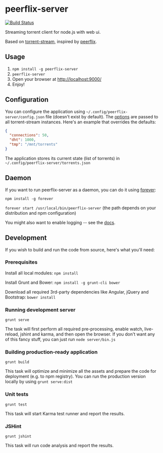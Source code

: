 peerflix-server
===============

[![Build Status](https://travis-ci.org/asapach/peerflix-server.svg?branch=master)](https://travis-ci.org/asapach/peerflix-server)

Streaming torrent client for node.js with web ui.

Based on [torrent-stream](https://github.com/mafintosh/torrent-stream), inspired by [peerflix](https://github.com/mafintosh/peerflix).

## Usage

1. `npm install -g peerflix-server`
1. `peerflix-server`
1. Open your browser at [http://localhost:9000/](http://localhost:9000/)
1. Enjoy!

## Configuration

You can configure the application using `~/.config/peerflix-server/config.json` file (doesn't exist by default). The [options](https://github.com/mafintosh/torrent-stream#full-api) are passed to all torrent-stream instances. Here's an example that overrides the defaults:

```json
{
  "connections": 50,
  "dht": 1000,
  "tmp": "/mnt/torrents"
}
```

The application stores its current state (list of torrents) in `~/.config/peerflix-server/torrents.json`

## Daemon

If you want to run peerflix-server as a daemon, you can do it using [forever](https://github.com/nodejitsu/forever):

`npm install -g forever`

`forever start /usr/local/bin/peerflix-server` (the path depends on your distribution and npm configuration)

You might also want to enable logging -- see the [docs](https://github.com/nodejitsu/forever#using-forever-from-the-command-line).

## Development

If you wish to build and run the code from source, here's what you'll need:

### Prerequisites

Install all local modules: `npm install`

Install Grunt and Bower: `npm install -g grunt-cli bower`

Download all required 3rd-party dependencies like Angular, jQuery and Bootstrap: `bower install`

### Running development server

`grunt serve`

The task will first perform all required pre-processing, enable watch, live-reload, jshint and karma, and then open the browser.
If you don't want any of this fancy stuff, you can just run `node server/bin.js`

### Building production-ready application

`grunt build`

This task will optimize and minimize all the assets and prepare the code for deployment (e.g. to npm registry). You can run the production version locally by using `grunt serve:dist`

### Unit tests

`grunt test`

This task will start Karma test runner and report the results.

### JSHint

`grunt jshint`

This task will run code analysis and report the results.
